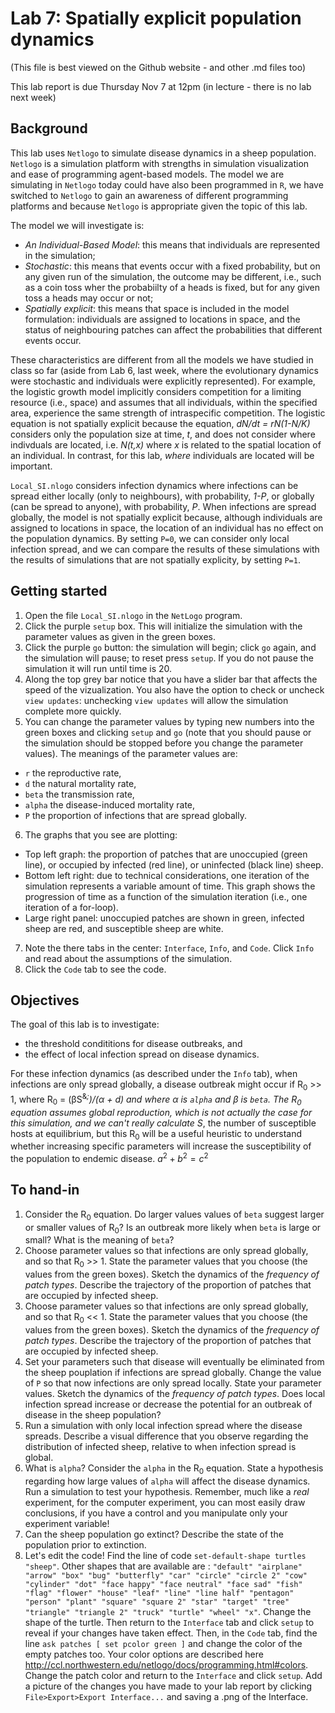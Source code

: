 # Lab 7: Spatially explicit population dynamics
(This file is best viewed on the Github website - and other .md files too)

This lab report is due Thursday Nov 7 at 12pm (in lecture - there is no lab next week)

## Background
This lab uses `Netlogo` to simulate disease dynamics in a sheep population. `Netlogo` is a simulation platform with strengths in simulation visualization and ease of programming agent-based models. The model we are simulating in `Netlogo` today could have also been programmed in `R`, we have switched to `Netlogo` to gain an awareness of different programming platforms and because `Netlogo` is appropriate given the topic of this lab. 

The model we will investigate is:
* _An Individual-Based Model_: this means that individuals are represented in the simulation;
* _Stochastic_: this means that events occur with a fixed probability, but on any given run of the simulation, the outcome may be different, i.e., such as a coin toss wher the probabiilty of a heads is fixed, but for any given toss a heads may occur or not;
* _Spatially explicit_: this means that space is included in the model formulation: individuals are assigned to locations in space, and the status of neighbouring patches can affect the probabilities that different events occur.

These characteristics are different from all the models we have studied in class so far (aside from Lab 6, last week, where the evolutionary dynamics were stochastic and individuals were explicitly represented). For example, the logistic growth model implicitly considers competition for a limiting resource (i.e., space) and assumes that all individuals, within the specified area, experience the same strength of intraspecific competition. The logistic equation is not spatially explicit because the equation, _dN/dt = rN(1-N/K)_ considers only the population size at time, _t_, and does not consider where indivduals are located, i.e. _N(t,x)_ where _x_ is related to the spatial location of an individual. In contrast, for this lab, _where_ individuals are located will be important.

`Local_SI.nlogo` considers infection dynamics where infections can be spread either locally (only to neighbours), with probability, _1-P_, or globally (can be spread to anyone), with probability, _P_. When infections are spread globally, the model is not spatially explicit because, although individuals are assigned to locations in space, the location of an individual has no effect on the population dynamics. By setting `P=0`, we can consider only local infection spread, and we can compare the results of these simulations with the results of simulations that are not spatially explicity, by setting `P=1`.

## Getting started

1. Open the file `Local_SI.nlogo` in the `NetLogo` program.
2. Click the purple `setup` box. This will initialize the simulation with the parameter values as given in the green boxes.
3. Click the purple `go` button: the simulation will begin; click `go` again, and the simulation will pause; to reset press `setup`. If you do not pause the simulation it will run until time is 20.
4. Along the top grey bar notice that you have a slider bar that affects the speed of the vizualization. You also have the option to check or uncheck `view updates`: unchecking `view updates` will allow the simulation complete more quickly.
5. You can change the parameter values by typing new numbers into the green boxes and clicking `setup` and `go` (note that you should pause or the simulation should be stopped before you change the parameter values). The meanings of the parameter values are:
  - `r` the reproductive rate,
  - `d` the natural mortality rate,
  - `beta` the transmission rate,
  - `alpha` the disease-induced mortality rate,
  - `P` the proportion of infections that are spread globally.
6. The graphs that you see are plotting:
  - Top left graph: the proportion of patches that are unoccupied (green line), or occupied by infected (red line), or uninfected (black line) sheep.
  - Bottom left right: due to technical considerations, one iteration of the simulation represents a variable amount of time. This graph shows the progression of time as a function of the simulation iteration (i.e., one iteration of a for-loop).
  - Large right panel: unoccupied patches are shown in green, infected sheep are red, and susceptible sheep are white.
7. Note the there tabs in the center: `Interface`, `Info`, and `Code`. Click `Info` and read about the assumptions of the simulation.
8. Click the `Code` tab to see the code.

## Objectives
The goal of this lab is to investigate:
- the threshold condititions for disease outbreaks, and
- the effect of local infection spread on disease dynamics.

For these infection dynamics (as described under the `Info` tab), when infections are only spread globally, a disease outbreak might occur if R<sub>0</sub> >> 1, where R<sub>0</sub> = (&beta;S<sup>&*;</sup>)/(&alpha; + d) and where &alpha; is `alpha` and &beta; is `beta`. The R<sub>0</sub> equation assumes global reproduction, which is not actually the case for this simulation, and we can't really calculate S<sup>*</sup>, the number of susceptible hosts at equilibrium, but this R<sub>0</sub> will be a useful heuristic to understand whether increasing specific parameters will increase the susceptibility of the population to endemic disease.
$`a^2+b^2=c^2`$

## To hand-in
1. Consider the R<sub>0</sub> equation. Do larger values values of `beta` suggest larger or smaller values of R<sub>0</sub>? Is an outbreak more likely when `beta` is large or small? What is the meaning of `beta`?
2. Choose parameter values so that infections are only spread globally, and so that R<sub>0</sub> >> 1. State the parameter values that you choose (the values from the green boxes). Sketch the dynamics of the _frequency of patch types_. Describe the trajectory of the proportion of patches that are occupied by infected sheep.
3. Choose parameter values so that infections are only spread globally, and so that R<sub>0</sub> << 1. State the parameter values that you choose (the values from the green boxes). Sketch the dynamics of the _frequency of patch types_. Describe the trajectory of the proportion of patches that are occupied by infected sheep.
4. Set your parameters such that disease will eventually be eliminated from the sheep pouplation if infections are spread globally. Change the value of `P` so that now infections are only spread locally. State your parameter values. Sketch the dynamics of the _frequency of patch types_. Does local infection spread increase or decrease the potential for an outbreak of disease in the sheep population?
5. Run a simulation with only local infection spread where the disease spreads. Describe a visual difference that you observe regarding the distribution of infected sheep, relative to when infection spread is global.
6. What is `alpha`? Consider the `alpha` in the R<sub>0</sub> equation. State a hypothesis regarding how large values of `alpha` will affect the disease dynamics. Run a simulation to test your hypothesis. Remember, much like a _real_ experiment, for the computer experiment, you can most easily draw conclusions, if you have a control and you manipulate only your experiment variable!
7. Can the sheep population go extinct? Describe the state of the population prior to extinction.
8. Let's edit the code! Find the line of code `set-default-shape turtles "sheep"`. Other shapes that are available are : `"default" "airplane" "arrow" "box" "bug" "butterfly" "car" "circle" "circle 2" "cow" "cylinder" "dot" "face happy" "face neutral" "face sad" "fish" "flag" "flower" "house" "leaf" "line" "line half" "pentagon" "person" "plant" "square" "square 2" "star" "target" "tree" "triangle" "triangle 2" "truck" "turtle" "wheel" "x"`. Change the shape of the turtle. Then return to the `Interface` tab and click `setup` to reveal if your changes have taken effect. Then, in the `Code` tab, find the line `ask patches [ set pcolor green ]` and change the color of the empty patches too. Your color options are described here <http://ccl.northwestern.edu/netlogo/docs/programming.html#colors>. Change the patch color and return to the `Interface` and click `setup`. Add a picture of the changes you have made to your lab report by clicking `File>Export>Export Interface...` and saving a .png of the Interface.


